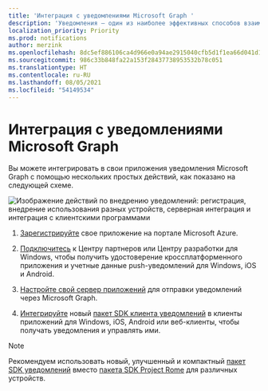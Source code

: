```yaml
---
title: 'Интеграция с уведомлениями Microsoft Graph '
description: 'Уведомления — один из наиболее эффективных способов взаимодействия с пользователями вашего приложения. Вы можете интегрировать в свои приложения уведомления Microsoft Graph с помощью нескольких простых действий.  '
localization_priority: Priority
ms.prod: notifications
author: merzink
ms.openlocfilehash: 8dc5ef886106ca4d966e0a94ae2915040cfb5d1f1ea66d041d136db5bb7951e0
ms.sourcegitcommit: 986c33b848fa22a153f28437738953532b78c051
ms.translationtype: HT
ms.contentlocale: ru-RU
ms.lasthandoff: 08/05/2021
ms.locfileid: "54149534"
---
```

# <a name="integrate-with-microsoft-graph-notifications"></a>Интеграция с уведомлениями Microsoft Graph

Вы можете интегрировать в свои приложения уведомления Microsoft Graph с помощью нескольких простых действий, как показано на следующей схеме.

![Изображение действий по внедрению уведомлений: регистрация, внедрение использования разных устройств, серверная интеграция и интеграция с клиентскими программами](images/notifications-integration-e2e-overview.png)

1.  [Зарегистрируйте](notifications-integration-app-registration.md) свое приложение на портале Microsoft Azure.

2. [Подключитесь](notifications-integration-cross-device-experiences-onboarding.md) к Центру партнеров или Центру разработки для Windows, чтобы получить удостоверение кроссплатформенного приложения и учетные данные push-уведомлений для Windows, iOS и Android.

3.  [Настройте свой сервер приложений](notifications-integrating-app-server.md) для отправки уведомлений через Microsoft Graph.

4.  [Интегрируйте](notifications-integrating-with-windows.md) новый [пакет SDK клиента уведомлений](https://aka.ms/GNSDK) в клиенты приложений для Windows, iOS, Android или веб-клиенты, чтобы получать уведомления и управлять ими.

> [!NOTE]
> Рекомендуем использовать новый, улучшенный и компактный [пакет SDK уведомлений](https://aka.ms/GNSDK) вместо [пакета SDK Project Rome](https://github.com/microsoft/project-rome) для различных устройств.
